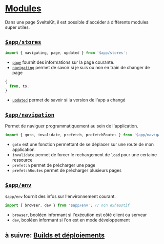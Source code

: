 # [Modules](https://kit.svelte.dev/docs#modules)

Dans une page SvelteKit, il est possible d'accéder à différents modules super utiles.

## [`$app/stores`](https://kit.svelte.dev/docs/modules#$app-stores)

```js
import { navigating, page, updated } from '$app/stores';
```

- [`page`](https://kit.svelte.dev/docs/modules#$app-stores-page) fournit des informations sur la page courante.
- [`navigating`](https://kit.svelte.dev/docs/modules#$app-stores-navigating) permet de savoir si je suis ou non en train de changer de page

```js
{
  from, to;
}
```

- [`updated`](https://kit.svelte.dev/docs/modules#$app-stores-updated) permet de savoir si la version de l'app a changé

## [`$app/navigation`](https://kit.svelte.dev/docs/modules#$app-navigation)

Permet de naviguer programmatiquement au sein de l'application.

```js
import { goto, invalidate, prefetch, prefetchRoutes } from '$app/navigation';
```

- `goto` est une fonction permettant de se déplacer sur une route de mon application
- `invalidate` permet de forcer le rechargement de `load` pour une certaine ressource
- `prefetch` permet de précharger une page
- `prefetchRoutes` permet de précharger plusieurs pages

## [`$app/env`](https://kit.svelte.dev/docs/modules#$app-env)

`$app/env` fournit des infos sur l'environnement courant.

```js
import { browser, dev } from '$app/env'; // non exhaustif
```

- `browser`, booléen informant si l'exécution est côté client ou serveur
- `dev`, booléen informant si l'on est en mode développement

## à suivre: [Builds et déploiements](./6-7_build_and_deploy.md)
